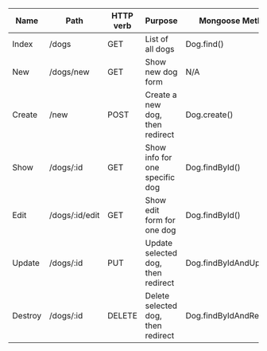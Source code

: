 | Name    | Path           | HTTP verb | Purpose                                | Mongoose Method         |
|---------|----------------|-----------|----------------------------------------|-------------------------|   
| Index   | /dogs          | GET       | List of all dogs                       | Dog.find()              |
| New     | /dogs/new      | GET       | Show new dog form                      | N/A                     |
| Create  | /new           | POST      | Create a new dog, then redirect        | Dog.create()            |
| Show    | /dogs/:id      | GET       | Show info for one specific dog         | Dog.findById()          |
| Edit    | /dogs/:id/edit | GET       | Show edit form for one dog             | Dog.findById()          |
| Update  | /dogs/:id      | PUT       | Update selected dog, then redirect     | Dog.findByIdAndUpdate() |
| Destroy | /dogs/:id      | DELETE    | Delete selected dog, then redirect     | Dog.findByIdAndRemove() |
